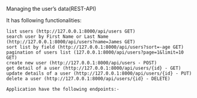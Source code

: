 Managing the user’s data(REST-API)

It has following functionalities:

    list users (http://127.0.0.1:8000/api/users GET)
    search user by First Name or Last Name (http://127.0.0.1:8000/api/users?name=James GET)
    sort list by field (http://127.0.0.1:8000/api/users?sort=-age GET)
    pagination of users list (127.0.0.1:8000/api/users?page=1&limit=10 GET)
    create new user (http://127.0.0.1:8000/api/users - POST)
    get detail of a user (http://127.0.0.1:8000/api/users/{id} - GET)
    update details of a user (http://127.0.0.1:8000/api/users/{id} - PUT)
    delete a user (http://127.0.0.1:8000/api/users/{id} - DELETE)
    
    Application have the following endpoints:-
    
